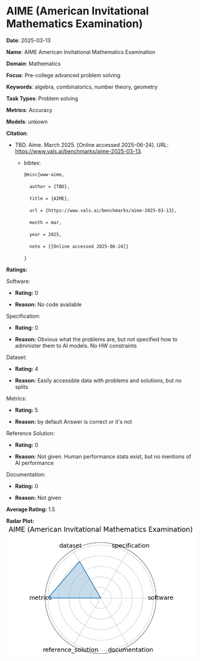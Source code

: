 # AIME (American Invitational Mathematics Examination)


**Date**: 2025-03-13


**Name**: AIME  American Invitational Mathematics Examination 


**Domain**: Mathematics


**Focus**: Pre-college advanced problem solving


**Keywords**: algebra, combinatorics, number theory, geometry


**Task Types**: Problem solving


**Metrics**: Accuracy


**Models**: unkown


**Citation**:


- TBD. Aime. March 2025. [Online accessed 2025-06-24]. URL: https://www.vals.ai/benchmarks/aime-2025-03-13.

  - bibtex:
      ```
      @misc{www-aime,

        author = {TBD},

        title = {AIME},

        url = {https://www.vals.ai/benchmarks/aime-2025-03-13},

        month = mar,

        year = 2025,

        note = {[Online accessed 2025-06-24]}

      }

      ```

**Ratings:**


Software:


  - **Rating:** 0


  - **Reason:** No code available 


Specification:


  - **Rating:** 0


  - **Reason:** Obvious what the problems are, but not specified how to administer them to AI models. No HW constraints 


Dataset:


  - **Rating:** 4


  - **Reason:** Easily accessible data with problems and solutions, but no splits 


Metrics:


  - **Rating:** 5


  - **Reason:**  by default  Answer is correct or it's not 


Reference Solution:


  - **Rating:** 0


  - **Reason:** Not given. Human performance stats exist, but no mentions of AI performance 


Documentation:


  - **Rating:** 0


  - **Reason:** Not given 


**Average Rating:** 1.5


**Radar Plot:**
 ![Aime American Invitational Mathematics Examination radar plot](../../tex/images/aime_american_invitational_mathematics_examination_radar.png)